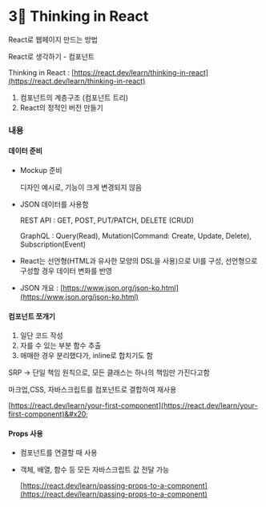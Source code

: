 # 3⃣ Thinking in React



React로 웹페이지 만드는 방법

React로 생각하기 - 컴포넌트

Thinking in React : [https://react.dev/learn/thinking-in-react](https://react.dev/learn/thinking-in-react)

1. 컴포넌트의 계층구조 (컴포넌트 트리)
2. React의 정적인 버전 만들기

### 내용

#### 데이터 준비

*   Mockup 준비 &#x20;

    디자인 예시로, 기능이 크게 변경되지 않음
*   JSON 데이터를 사용함

    REST API : GET, POST, PUT/PATCH, DELETE (CRUD)

    GraphQL : Query(Read), Mutation(Command: Create, Update, Delete), Subscription(Event)
* React는 선언형(HTML과 유사한 모양의 DSL을 사용)으로 UI를 구성, 선언형으로 구성할 경우 데이터 변화를 반영
* JSON 개요 : [https://www.json.org/json-ko.html](https://www.json.org/json-ko.html)

#### 컴포넌트 쪼개기

1. 일단 코드 작성
2. 자를 수 있는 부분 함수 추출
3. 애매한 경우 분리했다가, inline로 합치기도 함

SRP -> 단일 책임 원칙으로, 모든 클래스는 하나의 책임만 가진다고함

마크업,CSS, 자바스크립트를 컴포넌트로 결합하여 재사용

[https://react.dev/learn/your-first-component](https://react.dev/learn/your-first-component)&#x20;

#### Props 사용

* 컴포넌트를 연결할 때 사용
*   객체, 배열, 함수 등 모든 자바스크립트 값 전달 가능

    [https://react.dev/learn/passing-props-to-a-component](https://react.dev/learn/passing-props-to-a-component)

